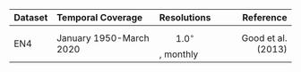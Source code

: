|Dataset | Temporal Coverage | Resolutions | Reference |
|:---	 | :----   	     |:----	   |  	   ---:|
|  EN4   |January 1950-March 2020 | $$ 1.0^{\circ}$$, monthly | Good et al. (2013)|
